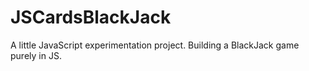 JSCardsBlackJack
================

A little JavaScript experimentation project. Building a BlackJack game purely in JS.
